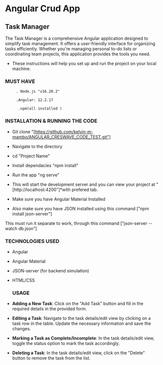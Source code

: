 
# Angular Crud App

## Task Manager

  

The Task Manager is a comprehensive Angular application designed to simplify task management. It offers a user-friendly interface for organizing tasks efficiently. Whether you're managing personal to-do lists or coordinating team projects, this application provides the tools you need.

  -  These instructions will help you set up and run the project on your local machine.

### MUST HAVE

[](https://github.com/kelvin-m-mambo/React-App#must-have)

```
     . Node.js "v16.20.2"
		
	 .Angular: 12.2.17

      .npm(all installed )

```

### INSTALLATION & RUNNING THE CODE 

[](https://github.com/kelvin-m-mambo/React-App#installation)

-   Git clone "[https://github.com/kelvin-m-mambo/ANGULAR_CRESWAVE_CODE_TEST.git"]
    
-   Navigate to the directory
    
-   cd "Project Name"
    
-   Install dependacies "npm install"
    
-   Run the app "ng serve"
    
-   This will start the development server and you can view your project at "[http://localhost:4200"]*with prefered tab.
- Make sure you have Angular Material Installed

- Also make sure you have  JSON installed  using this command ["npm install json-server"]

This must run it separate to work, through this command ["json-server --watch db.json"]
    

### TECHNOLOGIES USED

[](https://github.com/kelvin-m-mambo/React-App#technologies-used)

- Angular

- Angular Material

- JSON-server (for backend simulation)

- HTML/CSS
   

  ### USAGE

-  **Adding a New Task**: Click on the "Add Task" button and fill in the required details in the provided form.

-  **Editing a Task**: Navigate to the task details/edit view by clicking on a task row in the table. Update the necessary information and save the changes.

-  **Marking a Task as Complete/Incomplete**: In the task details/edit view, toggle the status option to mark the task accordingly.

-  **Deleting a Task**: In the task details/edit view, click on the "Delete" button to remove the task from the list.



